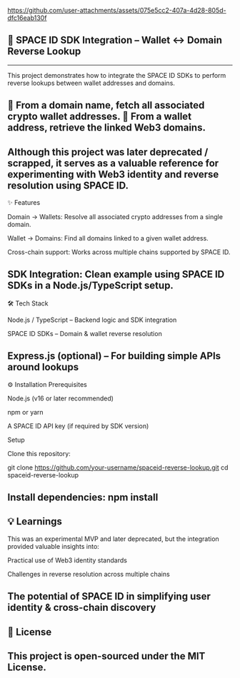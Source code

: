 


https://github.com/user-attachments/assets/075e5cc2-407a-4d28-805d-dfc16eab130f


## 🚀 SPACE ID SDK Integration – Wallet ↔ Domain Reverse Lookup
----
This project demonstrates how to integrate the SPACE ID SDKs to perform reverse lookups between wallet addresses and domains.

🔹 From a domain name, fetch all associated crypto wallet addresses.
🔹 From a wallet address, retrieve the linked Web3 domains.
----
Although this project was later deprecated / scrapped, it serves as a valuable reference for experimenting with Web3 identity and reverse resolution using SPACE ID.
----
✨ Features

Domain → Wallets: Resolve all associated crypto addresses from a single domain.

Wallet → Domains: Find all domains linked to a given wallet address.

Cross-chain support: Works across multiple chains supported by SPACE ID.

SDK Integration: Clean example using SPACE ID SDKs in a Node.js/TypeScript setup.
----
🛠️ Tech Stack

Node.js / TypeScript – Backend logic and SDK integration

SPACE ID SDKs – Domain & wallet reverse resolution

Express.js (optional) – For building simple APIs around lookups
----
⚙️ Installation
Prerequisites

Node.js (v16 or later recommended)

npm or yarn

A SPACE ID API key (if required by SDK version)

Setup

Clone this repository:

git clone https://github.com/your-username/spaceid-reverse-lookup.git
cd spaceid-reverse-lookup


Install dependencies:
npm install
----
## 💡 Learnings

This was an experimental MVP and later deprecated, but the integration provided valuable insights into:

Practical use of Web3 identity standards

Challenges in reverse resolution across multiple chains

The potential of SPACE ID in simplifying user identity & cross-chain discovery
----------
## 📜 License

This project is open-sourced under the MIT License.
-----

